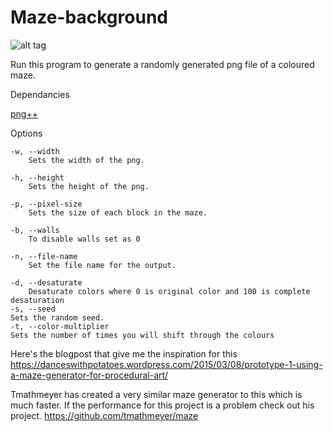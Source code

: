 # Maze-background

![alt tag](http://i.imgur.com/TRiEHc3.png)


Run this program to generate a randomly generated png file of a coloured maze.

Dependancies

[png++](http://www.nongnu.org/pngpp/)  
  
Options

    -w, --width
        Sets the width of the png.

    -h, --height
        Sets the height of the png.
        
    -p, --pixel-size
        Sets the size of each block in the maze.
        
    -b, --walls
        To disable walls set as 0
        
    -n, --file-name
        Set the file name for the output.
        
    -d, --desaturate
        Desaturate colors where 0 is original color and 100 is complete desaturation
    -s, --seed
	Sets the random seed.
    -t, --color-multiplier
	Sets the number of times you will shift through the colours



Here's the blogpost that give me the inspiration for this
https://danceswithpotatoes.wordpress.com/2015/03/08/prototype-1-using-a-maze-generator-for-procedural-art/

Tmathmeyer has created a very similar maze generator to this which is much faster. If the performance for this project is a problem check out his project.
https://github.com/tmathmeyer/maze


